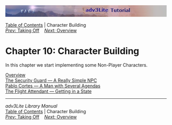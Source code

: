 ---
---
<div class="topbar">

<img src="topbar.jpg" data-border="0" />

</div>

<div class="nav">

<a href="toc.html" class="nav">Table of Contents</a> \| Character
Building  
<span class="navnp"><a href="takeoff.html" class="nav"><em>Prev:</em> Taking Off</a>
   <a href="npcoverview.html" class="nav"><em>Next:</em> Overview</a>    
</span>

</div>

<div class="main">

# Chapter 10: Character Building

In this chapter we start implementing some Non-Player Characters.

<div class="sectoc">

[Overview](npcoverview.html)  
[The Security Guard — A Really Simple NPC](guard.html)  
[Pablo Cortes — A Man with Several Agendas](cortes.html)  
[The Flight Attendant — Getting in a State](attendant.html)  

</div>

</div>

------------------------------------------------------------------------

<div class="navb">

*adv3Lite Library Manual*  
<a href="toc.html" class="nav">Table of Contents</a> \| Character
Building  
<span class="navnp"><a href="takeoff.html" class="nav"><em>Prev:</em> Taking Off</a>
   <a href="npcoverview.html" class="nav"><em>Next:</em> Overview</a>    
</span>

</div>
